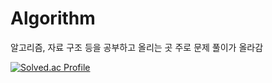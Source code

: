 # Algorithm

알고리즘, 자료 구조 등을 공부하고 올리는 곳
주로 문제 풀이가 올라감

[![Solved.ac Profile](http://mazassumnida.wtf/api/generate_badge?boj=eui20n)](https://solved.ac/eui20n)
